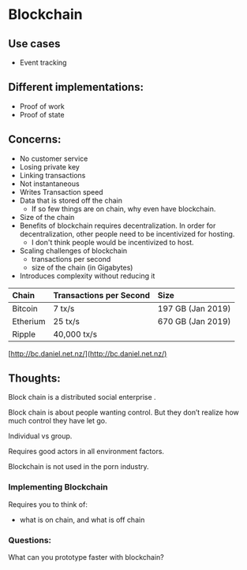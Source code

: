 # Blockchain

## **Use cases**

* Event tracking

## **Different implementations:**

* Proof of work
* Proof of state

## Concerns:

* No customer service
* Losing private key
* Linking transactions
* Not instantaneous
* Writes Transaction speed
* Data that is stored off the chain
  * If so few things are on chain, why even have blockchain.
* Size of the chain
* Benefits of blockchain requires decentralization. In order for decentralization, other people need to be incentivized for hosting.
  * I don't think people would be incentivized to host.
* Scaling challenges of blockchain
  * transactions per second
  * size of the chain \(in Gigabytes\)
* Introduces complexity without reducing it

| Chain | Transactions per Second | Size |
| :--- | :--- | :--- |
| Bitcoin | 7 tx/s | 197 GB \(Jan 2019\) |
| Etherium | 25 tx/s | 670 GB \(Jan 2019\) |
| Ripple | 40,000 tx/s |  |

[http://bc.daniel.net.nz/](http://bc.daniel.net.nz/)

## **Thoughts:**

Block chain is a distributed social enterprise .

Block chain is about people wanting control. But they don’t realize how much control they have let go.

Individual vs group.

Requires good actors in all environment factors.

Blockchain is not used in the porn industry.

### Implementing Blockchain

Requires you to think of:

* what is on chain, and what is off chain

### Questions:

What can you prototype faster with blockchain?

